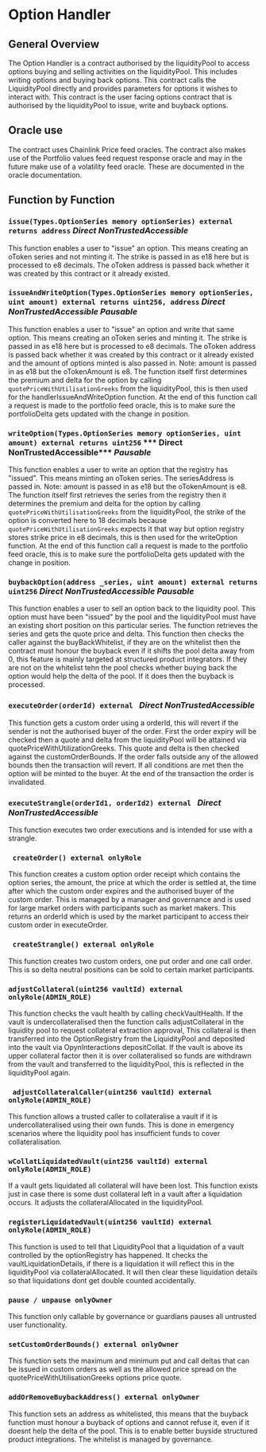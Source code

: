 # Option Handler

## General Overview

The Option Handler is a contract authorised by the liquidityPool to access options buying and selling activities on the liquidityPool. This includes writing options and buying back options. This contract calls the LiquidityPool directly and provides parameters for options it wishes to interact with. This contract is the user facing options contract that is authorised by the liquidityPool to issue, write and buyback options.

## Oracle use

The contract uses Chainlink Price feed oracles. The contract also makes use of the Portfolio values feed request response oracle and may in the future make use of a volatility feed oracle. These are documented in the oracle documentation.

## Function by Function

### ``` issue(Types.OptionSeries memory optionSeries) external returns address ``` ***Direct NonTrustedAccessible*** 

This function enables a user to "issue" an option. This means creating an oToken series and not minting it. The strike is passed in as e18 here but is processed to e8 decimals. The oToken address is passed back whether it was created by this contract or it already existed.

### ``` issueAndWriteOption(Types.OptionSeries memory optionSeries, uint amount) external returns uint256, address ``` ***Direct NonTrustedAccessible*** ***Pausable***

This function enables a user to "issue" an option and write that same option. This means creating an oToken series and minting it. The strike is passed in as e18 here but is processed to e8 decimals. The oToken address is passed back whether it was created by this contract or it already existed and the amount of options minted is also passed in. Note: amount is passed in as e18 but the oTokenAmount is e8. The function itself first determines the premium and delta for the option by calling ```quotePriceWithUtilisationGreeks``` from the liquidityPool, this is then used for the handlerIssueAndWriteOption function. At the end of this function call a request is made to the portfolio feed oracle, this is to make sure the portfolioDelta gets updated with the change in position.

### ``` writeOption(Types.OptionSeries memory optionSeries, uint amount) external returns uint256 ``` *** Direct NonTrustedAccessible*** ***Pausable***

This function enables a user to write an option that the registry has "issued". This means minting an oToken series. The seriesAddress is passed in. Note: amount is passed in as e18 but the oTokenAmount is e8. The function itself first retrieves the series from the registry then it determines the premium and delta for the option by calling ```quotePriceWithUtilisationGreeks``` from the liquidityPool, the strike of the option is converted here to 18 decimals because ```quotePriceWithUtilisationGreeks``` expects it that way but option registry stores strike price in e8 decimals, this is then used for the writeOption function. At the end of this function call a request is made to the portfolio feed oracle, this is to make sure the portfolioDelta gets updated with the change in position.

### ```buybackOption(address _series, uint amount) external returns uint256``` ***Direct NonTrustedAccessible*** ***Pausable***

This function enables a user to sell an option back to the liquidity pool. This option must have been "issued" by the pool and the liquidityPool must have an existing short position on this particular series. The function retrieves the series and gets the quote price and delta. This function then checks the caller against the buyBackWhitelist, if they are on the whitelist then the contract must honour the buyback even if it shifts the pool delta away from 0, this feature is mainly targeted at structured product integrators. If they are not on the whitelist tehn the pool checks whether buying back the option would help the delta of the pool. If it does then the buyback is processed.

### ```executeOrder(orderId) external ``` ***Direct NonTrustedAccessible***

This function gets a custom order using a orderId, this will revert if the sender is not the authorised buyer of the order. First the order expiry will be checked then a quote and delta from the liquidityPool will be attained via quotePriceWithUtilizationGreeks. This quote and delta is then checked against the customOrderBounds. If the order falls outside any of the allowed bounds then the transaction will revert. If all conditions are met then the option will be minted to the buyer. At the end of the transaction the order is invalidated.

### ```executeStrangle(orderId1, orderId2) external ``` ***Direct NonTrustedAccessible***

This function executes two order executions and is intended for use with a strangle.

### ``` createOrder() external onlyRole```

This function creates a custom option order receipt which contains the option series, the amount, the price at which the order is settled at, the time after which the custom order expires and the authorised buyer of the custom order. This is managed by a manager and governance and is used for large market orders with participants such as market makers. This returns an orderId which is used by the market participant to access their custom order in executeOrder.

### ``` createStrangle() external onlyRole```

This function creates two custom orders, one put order and one call order. This is so delta neutral positions can be sold to certain market participants.

### ``` adjustCollateral(uint256 vaultId) external onlyRole(ADMIN_ROLE) ```

This function checks the vault health by calling checkVaultHealth. If the vault is undercollateralised then the function calls adjustCollateral in the liquidity pool to request collateral extraction approval, This collateral is then transferred into the OptionRegistry from the LiquidityPool and deposited into the vault via OpynInteractions depositCollat.
If the vault is above its upper collateral factor then it is over collateralised so funds are withdrawn from the vault and transferred to the liquidityPool, this is reflected in the liquidityPool again.

### ``` adjustCollateralCaller(uint256 vaultId) external onlyRole(ADMIN_ROLE)```

This function allows a trusted caller to collateralise a vault if it is undercollateralised using their own funds. This is done in emergency scenarios where the liquidity pool has insufficient funds to cover collateralisation.

### ```wCollatLiquidatedVault(uint256 vaultId) external onlyRole(ADMIN_ROLE)```

If a vault gets liquidated all collateral will have been lost. This function exists just in case there is some dust collateral left in a vault after a liquidation occurs. It adjusts the collateralAllocated in the liquidityPool.

### ```registerLiquidatedVault(uint256 vaultId) external onlyRole(ADMIN_ROLE) ``` 

This function is used to tell that LiquidityPool that a liquidation of a vault controlled by the optionRegistry has happened. It checks the vaultLiquidationDetails, if there is a liquidation it will reflect this in the liquidityPool via collateralAllocated. It will then clear these liquidation details so that liquidations dont get double counted accidentally.

### ```pause / unpause onlyOwner ```

This function only callable by governance or guardians pauses all untrusted user functionality.

### ```setCustomOrderBounds() external onlyOwner ```

This function sets the maximum and minimum put and call deltas that can be issued in custom orders as well as the allowed price spread on the quotePriceWithUtilisationGreeks options price quote.

### ```addOrRemoveBuybackAddress() external onlyOwner ```

This function sets an address as whitelisted, this means that the buyback function must honour a buyback of options and cannot refuse it, even if it doesnt help the delta of the pool. This is to enable better buyside structured product integrations. The whitelist is managed by governance.




